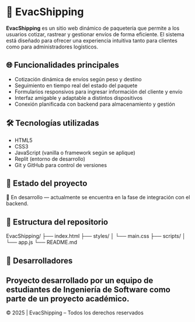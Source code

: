 # 🚚 EvacShipping

**EvacShipping** es un sitio web dinámico de paquetería que permite a los usuarios cotizar, rastrear y gestionar envíos de forma eficiente. El sistema está diseñado para ofrecer una experiencia intuitiva tanto para clientes como para administradores logísticos.

## 🌐 Funcionalidades principales

- Cotización dinámica de envíos según peso y destino
- Seguimiento en tiempo real del estado del paquete
- Formularios responsivos para ingresar información del cliente y envío
- Interfaz amigable y adaptable a distintos dispositivos
- Conexión planificada con backend para almacenamiento y gestión

## 🛠️ Tecnologías utilizadas

- HTML5
- CSS3
- JavaScript (vanilla o framework según se aplique)
- Replit (entorno de desarrollo)
- Git y GitHub para control de versiones

## 🚧 Estado del proyecto

🔧 En desarrollo — actualmente se encuentra en la fase de integración con el backend.

## 📂 Estructura del repositorio

EvacShipping/
├── index.html
├── styles/
│ └── main.css
├── scripts/
│ └── app.js
└── README.md

## 🤝 Desarrolladores

Proyecto desarrollado por un equipo de estudiantes de Ingeniería de Software como parte de un proyecto académico.
---

© 2025 | EvacShipping – Todos los derechos reservados
